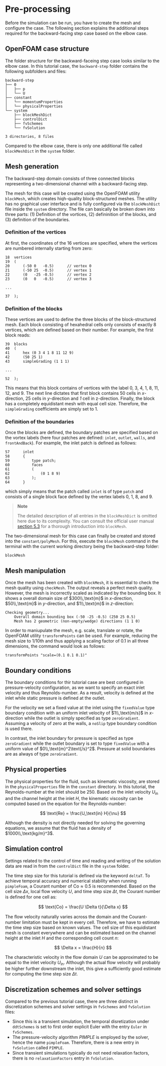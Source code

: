 # Pre-processing

Before the simulation can be run, you have to create the mesh and configure the case. The following section explains the additional steps required for the backward-facing step case based on the elbow case.

## OpenFOAM case structure

The folder structure for the backward-faceing step case looks similar to the elbow case. In this tutorial case, the `backward-step` folder contains the following subfolders and files:

```
backward-step
├── 0
│   ├── p
│   └── U
├── constant
│   └── momentumProperties
│   └── physicalProperties
└── system
    ├── blockMeshDict
    ├── controlDict
    ├── fvSchemes
    └── fvSolution

3 directories, 8 files
```

Compared to the elbow case, there is only one additional file called `blockMeshDict` in the `system` folder.


## Mesh generation

The backward-step domain consists of three connected blocks representing a two-dimensional channel with a backward-facing step.

The mesh for this case will be created using the OpenFOAM utility `blockMesh`, which creates hiqh-quality block-structured meshes. The utility has no graphical user interface and is fully configured via the `blockMeshDict` file inside the `system` directory. The file can basically be broken down into three parts: (1) Definition of the vortices, (2) defininition of the blocks, and (3) definition of the boundaries.

### Definition of the vertices

At first, the coordinates of the 16 vertices are specified, where the vertices are numbered internally starting from zero:

```
18  vertices
19  (
20      (-50 0   -0.5)      // vertex 0
21      (-50 25  -0.5)      // vertex 1
22      (0   -25 -0.5)      // vertex 2
23      (0   0   -0.5)      // vertex 3

...

37  );
```

### Definition of the blocks

These vertices are used to define the three blocks of the block-structured mesh. Each block consisting of hexahedral cells only consists of exactly 8 vertices, which are defined based on their number. For example, the first block reads:
```
39  blocks
40  (
41      hex (0 3 4 1 8 11 12 9)
42      (50 25 1)
43      simpleGrading (1 1 1)

...

52  );
```

This means that this block contains of vertices with the label 0, 3, 4, 1, 8, 11, 12, and 9. The next line dictates that first block contains 50 cells in *x*-direction, 25 cells in *y*-direction and *1* cell in z-direction. Finally, the block has a completely equidistant mesh with equal cell size. Therefore, the `simpleGrading` coefficients are simply set to 1.

### Definition of the boundaries

Once the blocks are defined, the boundary patches are specified based on the vortex labels (here four patches are defined: `inlet`, `outlet`, `walls`, and `frontAndBack`). For example, the inlet patch is defined as follows:

```
57      inlet
58      {
59          type patch;
60          faces
61          (
62              (0 1 8 9)
63          );
64      }
```

which simply means that the patch called `inlet` is of type `patch` and consists of a single block face defined by the vertex labels 0, 1, 8, and 9.

> **Note**
>
> The detailed description of all entries in the `blockMeshDict` is omitted here due to its complexity. You can consult the official user manual [section 5.3](https://doc.cfd.direct/openfoam/user-guide-v10/blockmesh#x26-1850005.3) for a thorough introduction into `blockMesh`.

The two-dimensional mesh for this case can finally be created and stored into the `constant/polyMesh`. For this, execute the `blockMesh` command in the terminal with the current working directory being the backward-step folder:

```
blockMesh
```



## Mesh manipulation

Once the mesh has been created with `blockMesh`, it is essential to check the mesh quality using `checkMesh`. The output reveals a perfect mesh quality. However, the mesh is incorrectly scaled as indicated by the bounding box. It shows a overall domain size of $300\\,\text{m}$ in $x$-direction, $50\\,\text{m}$ in $y$-direction, and $1\\,\text{m}$ in $z$-direction:

```
Checking geometry...
    Overall domain bounding box (-50 -25 -0.5) (250 25 0.5)
    Mesh has 2 geometric (non-empty/wedge) directions (1 1 0)
```

In order to maniupulate the mesh, e.g. scale, translate or rotate, the OpenFOAM utility `transformPoints` can be used. For example, reducing the mesh size to 1/10th and thus applying a scaling factor of 0.1 in all three dimensions, the command would look as follows:

```
transformPoints "scale=(0.1 0.1 0.1)"
```

## Boundary conditions

The boundary conditions for thir tutorial case are best configured in pressure-velocity configuration, as we want to specify an exact inlet velocity and thus Reynolds-number. As a result, velocity is defined at the inlet while static pressure is defined at the outlet.

For the velocity we set a fixed value at the inlet using the `fixedValue` type boundary condition with an uniform inlet velocity of $1\\,\text{m/s}$ in $x$-direction while the outlet is simply specified as type `zeroGradient`. Assuming a velocity of zero at the walls, a `noSlip` type boundary condition is used there.

In contrast, the inlet boundary for pressure is specified as type `zeroGradient` while the outlet boundary is set to type `fixedValue` with a uniform value of $0\\,\text{m}^2\text{/s}^2$. Pressure at solid boundaries are as always of type `zeroGradient`.



## Physical properties

The physical properties for the fluid, such as kinematic viscosity, are stored in the `physicalProperties` file in the `constant` directory. In this tutorial, the Reynolds-number at the inlet should be 250. Based on the inlet velocity $U_\text{in}$ and the channel height at the inlet $H$, the kinematic viscosity can be computed based on the equation for the Reynolds-number:

$$
\text{Re} = \frac{U_\text{in} H}{\nu}
$$

Although the density is not directly needed for solving the governing equations, we assume that the fluid has a density of $1000\\,\text{kg/m}^3$.

## Simulation control

Settings related to the control of time and reading and writing of the solution data are read in from the `controlDict` file in the `system` folder.

The time step size for this tutorial is defined via the keyword `deltaT`. To achieve temporal accuracy and numerical stability when running `pimpleFoam`, a Courant number of $\text{Co} \approx 0.5$ is recommended. Based on the cell size $\Delta x$, local flow velocity $U$, and time step size $\Delta t$, the Courant number is deﬁned for one cell as:

$$
\text{Co} = \frac{U \Delta t}{\Delta x}
$$

The ﬂow velocity naturally varies across the domain and the Courant-number limitation must be kept in every cell. Therefore, we have to estimate the time step size based on known values. The cell size of this equidistant mesh is constant everywhere and can be estimated based on the channel height at the inlet $H$ and the corresponding cell count $n$:

$$
\Delta x = \frac{H}{n}
$$

The characteristic velocity in the flow domain $U$ can be approximated to be equal to the inlet velocity $U_\text{in}$. Although the actual flow velocity will probably be higher further downstream the inlet, this give a sufficiently good estimate for computing the time step size $\Delta t$.


## Discretization schemes and solver settings

Compared to the previous tutorial case, there are three distinct in discretization schemes and solver settings in `fvSchemes` and `fvSolution` files:
  * Since this is a transient simulation, the temporal disretization under `ddtSchemes` is set to first order explicit Euler with the entry `Euler` in `fvSchemes`.
  * The pressure-velocity algorithm *PIMPLE* is employed by the solver, hence the name `pimpleFoam`. Therefore, there is a new entry in `fvSolution` called `PIMPLE`.
  * Since transient simulations typically do not need relaxation factors, there is no `relaxationFactors` entry in `fvSolution`.
